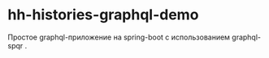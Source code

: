 # hh-histories-graphql-demo

Простое graphql-приложение на spring-boot с использованием graphql-spqr .
